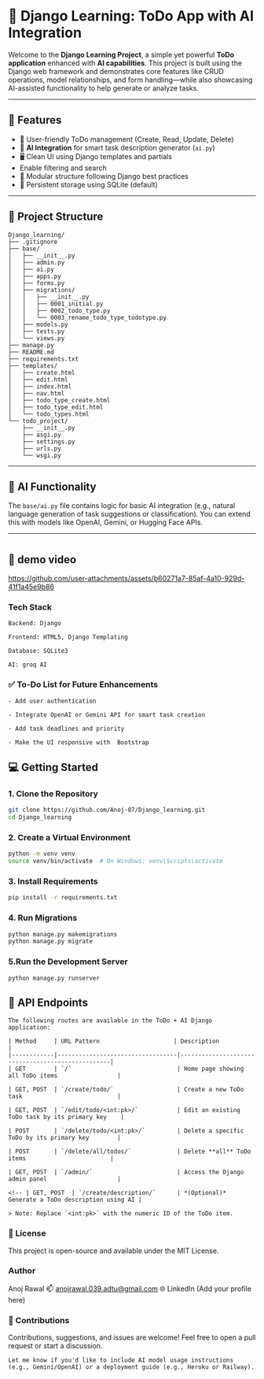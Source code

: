 # 📝 Django Learning: ToDo App with AI Integration

Welcome to the **Django Learning Project**, a simple yet powerful **ToDo application** enhanced with **AI capabilities**. This project is built using the Django web framework and demonstrates core features like CRUD operations, model relationships, and form handling—while also showcasing AI-assisted functionality to help generate or analyze tasks.

---

## 🚀 Features

- 🔐 User-friendly ToDo management (Create, Read, Update, Delete)
- 🧠 **AI Integration** for smart task description generator (`ai.py`)
- 🖥️ Clean UI using Django templates and partials
-  Enable filtering and search
- 📁 Modular structure following Django best practices
- 💾 Persistent storage using SQLite (default)

---

## 📁 Project Structure
```
Django_learning/
├── .gitignore
├── base/
│   ├── __init__.py
│   ├── admin.py
│   ├── ai.py
│   ├── apps.py
│   ├── forms.py
│   ├── migrations/
│   │   ├── __init__.py
│   │   ├── 0001_initial.py
│   │   ├── 0002_todo_type.py
│   │   └── 0003_rename_todo_type_todotype.py
│   ├── models.py
│   ├── tests.py
│   └── views.py
├── manage.py
├── README.md
├── requirements.txt
├── templates/
│   ├── create.html
│   ├── edit.html
│   ├── index.html
│   ├── nav.html
│   ├── todo_type_create.html
│   ├── todo_type_edit.html
│   └── todo_types.html
└── todo_project/
    ├── __init__.py
    ├── asgi.py
    ├── settings.py
    ├── urls.py
    └── wsgi.py
```

---

## 🧠 AI Functionality

The `base/ai.py` file contains logic for basic AI integration (e.g., natural language generation of task suggestions or classification). You can extend this with models like OpenAI, Gemini, or Hugging Face APIs.

---

#
## 📸 demo video
https://github.com/user-attachments/assets/b60271a7-85af-4a10-929d-41f1a45e9b86

### Tech Stack
```
Backend: Django

Frontend: HTML5, Django Templating

Database: SQLite3

AI: groq AI
```
### ✅ To-Do List for Future Enhancements
```
- Add user authentication

- Integrate OpenAI or Gemini API for smart task creation

- Add task deadlines and priority

- Make the UI responsive with  Bootstrap
```
## 💻 Getting Started

### 1. Clone the Repository

```bash
git clone https://github.com/Anoj-07/Django_learning.git
cd Django_learning
```
### 2. Create a Virtual Environment
```bash
python -m venv venv
source venv/bin/activate  # On Windows: venv\Scripts\activate
```

### 3. Install Requirements
```bash
pip install -r requirements.txt
```

### 4. Run Migrations
```bash
python manage.py makemigrations
python manage.py migrate
```
### 5.Run the Development Server
```bash
python manage.py runserver
```
## 🔗 API Endpoints
```
The following routes are available in the ToDo + AI Django application:

| Method     | URL Pattern                     | Description                                       |
|------------|----------------------------------|--------------------------------------------------|
| GET        | `/`                              | Home page showing all ToDo items                 |

| GET, POST  | `/create/todo/`                  | Create a new ToDo task                           |

| GET, POST  | `/edit/todo/<int:pk>/`           | Edit an existing ToDo task by its primary key    |

| POST       | `/delete/todo/<int:pk>/`         | Delete a specific ToDo by its primary key        |

| POST       | `/delete/all/todos/`             | Delete **all** ToDo items                        |

| GET, POST  | `/admin/`                        | Access the Django admin panel                    |

<!-- | GET, POST  | `/create/description/`      | *(Optional)* Generate a ToDo description using AI |

> Note: Replace `<int:pk>` with the numeric ID of the ToDo item.
```

### 📜 License
This project is open-source and available under the MIT License.

### Author
Anoj Rawal
📫 anojrawal.039.adtu@gmail.com
🌐 LinkedIn (Add your profile here)

### 🤝 Contributions
Contributions, suggestions, and issues are welcome! Feel free to open a pull request or start a discussion.

```
Let me know if you'd like to include AI model usage instructions (e.g., Gemini/OpenAI) or a deployment guide (e.g., Heroku or Railway).
```
